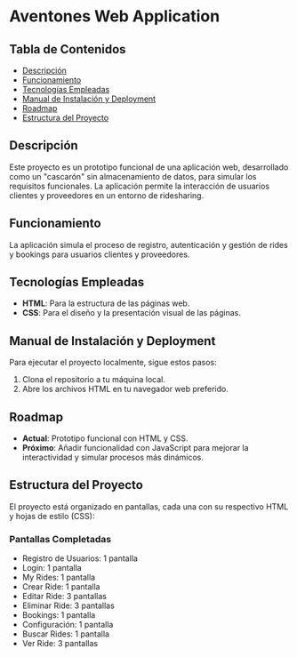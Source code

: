 <h1>Aventones Web Application</h1>

<h2>Tabla de Contenidos</h2>
<ul>
  <li><a href="#descripcion">Descripción</a></li>
  <li><a href="#funcionamiento">Funcionamiento</a></li>
  <li><a href="#tecnologias-empleadas">Tecnologías Empleadas</a></li>
  <li><a href="#manual-de-instalacion">Manual de Instalación y Deployment</a></li>
  <li><a href="#roadmap">Roadmap</a></li>
  <li><a href="#estructura-del-proyecto">Estructura del Proyecto</a></li>
</ul>

<h2 id="descripcion">Descripción</h2>
<p>Este proyecto es un prototipo funcional de una aplicación web, desarrollado como un "cascarón" sin almacenamiento de datos, para simular los requisitos funcionales. La aplicación permite la interacción de usuarios clientes y proveedores en un entorno de ridesharing.</p>

<h2 id="funcionamiento">Funcionamiento</h2>
<p>La aplicación simula el proceso de registro, autenticación y gestión de rides y bookings para usuarios clientes y proveedores.</p>

<h2 id="tecnologias-empleadas">Tecnologías Empleadas</h2>
<ul>
  <li><strong>HTML</strong>: Para la estructura de las páginas web.</li>
  <li><strong>CSS</strong>: Para el diseño y la presentación visual de las páginas.</li>
</ul>

<h2 id="manual-de-instalacion">Manual de Instalación y Deployment</h2>
<p>Para ejecutar el proyecto localmente, sigue estos pasos:</p>
<ol>
  <li>Clona el repositorio a tu máquina local.</li>
  <li>Abre los archivos HTML en tu navegador web preferido.</li>
</ol>

<h2 id="roadmap">Roadmap</h2>
<ul>
  <li><strong>Actual</strong>: Prototipo funcional con HTML y CSS.</li>
  <li><strong>Próximo</strong>: Añadir funcionalidad con JavaScript para mejorar la interactividad y simular procesos más dinámicos.</li>
</ul>

<h2 id="estructura-del-proyecto">Estructura del Proyecto</h2>
<p>El proyecto está organizado en pantallas, cada una con su respectivo HTML y hojas de estilo (CSS):</p>

<h3>Pantallas Completadas</h3>
<ul>
  <li>Registro de Usuarios: 1 pantalla</li>
  <li>Login: 1 pantalla</li>
  <li>My Rides: 1 pantalla</li>
  <li>Crear Ride: 1 pantalla</li>
  <li>Editar Ride: 3 pantallas</li>
  <li>Eliminar Ride: 3 pantallas</li>
  <li>Bookings: 1 pantalla</li>
  <li>Configuración: 1 pantalla</li>
  <li>Buscar Rides: 1 pantalla</li>
  <li>Ver Ride: 3 pantallas</li>
</ul>
